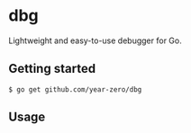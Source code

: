 # dbg

Lightweight and easy-to-use debugger for Go.

## Getting started

```
$ go get github.com/year-zero/dbg
```

## Usage

